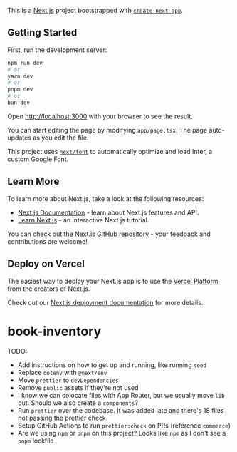 This is a [Next.js](https://nextjs.org/) project bootstrapped with [`create-next-app`](https://github.com/vercel/next.js/tree/canary/packages/create-next-app).

## Getting Started

First, run the development server:

```bash
npm run dev
# or
yarn dev
# or
pnpm dev
# or
bun dev
```

Open [http://localhost:3000](http://localhost:3000) with your browser to see the result.

You can start editing the page by modifying `app/page.tsx`. The page auto-updates as you edit the file.

This project uses [`next/font`](https://nextjs.org/docs/basic-features/font-optimization) to automatically optimize and load Inter, a custom Google Font.

## Learn More

To learn more about Next.js, take a look at the following resources:

- [Next.js Documentation](https://nextjs.org/docs) - learn about Next.js features and API.
- [Learn Next.js](https://nextjs.org/learn) - an interactive Next.js tutorial.

You can check out [the Next.js GitHub repository](https://github.com/vercel/next.js/) - your feedback and contributions are welcome!

## Deploy on Vercel

The easiest way to deploy your Next.js app is to use the [Vercel Platform](https://vercel.com/new?utm_medium=default-template&filter=next.js&utm_source=create-next-app&utm_campaign=create-next-app-readme) from the creators of Next.js.

Check out our [Next.js deployment documentation](https://nextjs.org/docs/deployment) for more details.

# book-inventory

TODO:

- Add instructions on how to get up and running, like running `seed`
- Replace `dotenv` with `@next/env`
- Move `prettier` to `devDependencies`
- Remove `public` assets if they're not used
- I know we can colocate files with App Router, but we usually move `lib` out. Should we also create a `components`?
- Run `prettier` over the codebase. It was added late and there's 18 files not passing the prettier check.
- Setup GitHub Actions to run `prettier:check` on PRs (reference `commerce`)
- Are we using `npm` or `pnpm` on this project? Looks like `npm` as I don't see a `pnpm` lockfile
